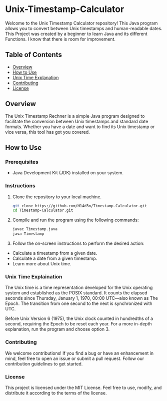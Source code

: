 # Unix-Timestamp-Calculator

Welcome to the Unix Timestamp Calculator repository! This Java program allows you to convert between Unix timestamps and human-readable dates.
This Project was created by a beginner to learn Java and its different Functions. I know that there is room for improvement.

## Table of Contents
- [Overview](#overview)
- [How to Use](#how-to-use)
- [Unix Time Explanation](#unix-time-explanation)
- [Contributing](#contributing)
- [License](#license)

## Overview

The Unix Timestamp Rechner is a simple Java program designed to facilitate the conversion between Unix timestamps and standard date formats. Whether you have a date and want to find its Unix timestamp or vice versa, this tool has got you covered.

## How to Use

### Prerequisites
- Java Development Kit (JDK) installed on your system.

### Instructions
1. Clone the repository to your local machine.
   ```bash
   git clone https://github.com/H14d3n/Timestamp-Calculator.git
   cd Timestamp-Calculator.git

2. Compile and run the program using the following commands:
   ```bash
   javac Timestamp.java
   java Timestamp

3. Follow the on-screen instructions to perform the desired action:
   
* Calculate a timestamp from a given date.
* Calculate a date from a given timestamp.
* Learn more about Unix time.

### Unix Time Explaination
The Unix time is a time representation developed for the Unix operating system and established as the POSIX standard. It counts the elapsed seconds since Thursday, January 1, 1970, 00:00 UTC—also known as The Epoch. The transition from one second to the next is synchronized with UTC.

Before Unix Version 6 (1975), the Unix clock counted in hundredths of a second, requiring the Epoch to be reset each year. For a more in-depth explanation, run the program and choose option 3.

### Contributing
We welcome contributions! If you find a bug or have an enhancement in mind, feel free to open an issue or submit a pull request. Follow our contribution guidelines to get started.

### License
This project is licensed under the MIT License. Feel free to use, modify, and distribute it according to the terms of the license.
